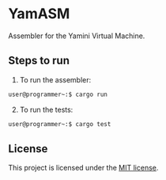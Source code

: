 # YamASM

Assembler for the Yamini Virtual Machine.

## Steps to run

1. To run the assembler:

```bash
user@programmer~:$ cargo run
```

2. To run the tests:

```bash
user@programmer~:$ cargo test
```

## License

This project is licensed under the <a href="https://github.com/yamini-vm/yamasm/blob/master/LICENSE">MIT license</a>.